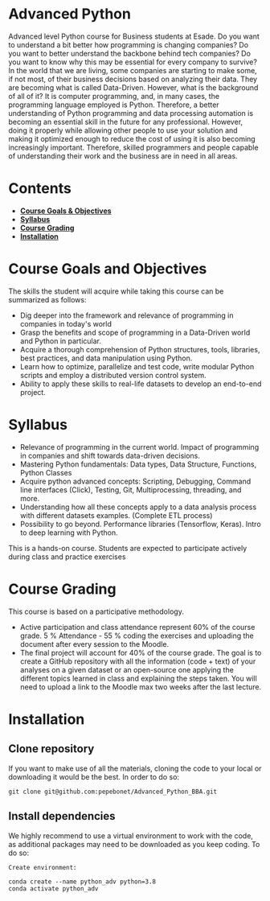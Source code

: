 # Advanced Python
Advanced level Python course for Business students at Esade. Do you want to understand a bit better how programming is changing companies? Do you want to better understand the backbone behind tech companies? Do you want to know why this may be essential for every company to survive? In the world that we are living, some companies are starting to make some, if not most, of their business decisions based on analyzing their data. They are becoming what is called Data-Driven. However, what is the background of all of it? It is computer programming, and, in many cases, the programming language employed is Python. Therefore, a better understanding of Python programming and data processing automation is becoming an essential skill in the future for any professional. However, doing it properly while allowing other people to use your solution and making it optimized enough to reduce the cost of using it is also becoming increasingly important. Therefore, skilled programmers and people capable of understanding their work and the business are in need in all areas.

# Contents
- **[Course Goals & Objectives](#course-goals-and-objectives)**<br>
- **[Syllabus](#Syllabus)**<br>
- **[Course Grading](#course-grading)**<br>
- **[Installation](#Installation)**<br>

# Course Goals and Objectives

The skills the student will acquire while taking this course can be summarized as follows:

- Dig deeper into the framework and relevance of programming in companies in today's world
- Grasp the benefits and scope of programming in a Data-Driven world and Python in particular.
- Acquire a thorough comprehension of Python structures, tools, libraries, best practices, and data
manipulation using Python.
- Learn how to optimize, parallelize and test code, write modular Python scripts and employ a distributed
version control system.
- Ability to apply these skills to real-life datasets to develop an end-to-end project.

# Syllabus

- Relevance of programming in the current world. Impact of programming in companies and shift towards data-driven decisions.
- Mastering Python fundamentals: Data types, Data Structure, Functions, Python Classes
- Acquire python advanced concepts: Scripting, Debugging, Command line interfaces (Click), Testing, Git, Multiprocessing, threading, and more.
- Understanding how all these concepts apply to a data analysis process with different datasets examples. (Complete ETL process)
- Possibility to go beyond. Performance libraries (Tensorflow, Keras). Intro to deep learning with Python.

This is a hands-on course. Students are expected to participate actively during class and practice exercises

# Course Grading

This course is based on a participative methodology.
- Active participation and class attendance represent 60% of the course grade. 5 % Attendance - 55 % coding the exercises and uploading the document after every session to the Moodle.
- The final project will account for 40% of the course grade. The goal is to create a GitHub repository with all the information (code + text) of your analyses on a given dataset or an open-source one applying the different topics learned in class and explaining the steps taken. You will need to upload a link to the Moodle max two weeks after the last lecture.

# Installation
## Clone repository
If you want to make use of all the materials, cloning the code to your local or downloading it would be the best. In order to do so:

    git clone git@github.com:pepebonet/Advanced_Python_BBA.git

## Install dependencies
We highly recommend to use a virtual environment to work with the code, as additional packages may need to be downloaded as you keep coding. To do so:

`Create environment:`

    conda create --name python_adv python=3.8
    conda activate python_adv
